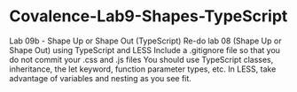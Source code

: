 # Covalence-Lab9-Shapes-TypeScript
Lab 09b - Shape Up or Shape Out (TypeScript) Re-do lab 08 (Shape Up or Shape Out) using TypeScript and LESS Include a .gitignore file so that you do not commit your .css and .js files You should use TypeScript classes, inheritance, the let keyword, function parameter types, etc. In LESS, take advantage of variables and nesting as you see fit.
